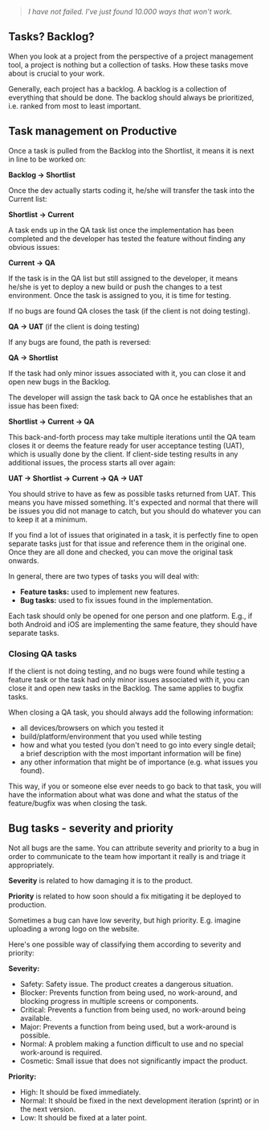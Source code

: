 > *I have not failed. I've just found 10.000 ways that won't work.*

## Tasks? Backlog?

When you look at a project from the perspective of a project management tool, a project is nothing but a collection of tasks.
How these tasks move about is crucial to your work.

Generally, each project has a backlog. A backlog is a collection of everything that should be done. The backlog should always be prioritized, i.e. ranked from most to least important.

## Task management on Productive

Once a task is pulled from the Backlog into the Shortlist, it means it is next in line to be worked on:

**Backlog -> Shortlist**

Once the dev actually starts coding it, he/she will transfer the task into the Current list:

**Shortlist -> Current**

A task ends up in the QA task list once the implementation has been completed and the developer has tested the feature without finding any obvious issues:

**Current -> QA**

If the task is in the QA list but still assigned to the developer, it means he/she is yet to deploy a new build or push the changes to a test environment. Once the task is assigned to you, it is time for testing.

If no bugs are found QA closes the task (if the client is not doing testing).

**QA -> UAT** (if the client is doing testing)

If any bugs are found, the path is reversed:

**QA -> Shortlist**

If the task had only minor issues associated with it, you can close it and open new bugs in the Backlog.

The developer will assign the task back to QA once he establishes that an issue has been fixed:

**Shortlist -> Current -> QA**

This back-and-forth process may take multiple iterations until the QA team closes it or deems the feature ready for user acceptance testing (UAT), which is usually done by the client. If client-side testing results in any additional issues, the process starts all over again:

**UAT -> Shortlist -> Current -> QA -> UAT**

You should strive to have as few as possible tasks returned from UAT. This means you have missed something. It's expected and normal that there will be issues you did not manage to catch, but you should do whatever you can to keep it at a minimum.

If you find a lot of issues that originated in a task, it is perfectly fine to open separate tasks just for that issue and reference them in the original one. Once they are all done and checked, you can move the original task onwards.

In general, there are two types of tasks you will deal with:

- **Feature tasks:** used to implement new features.
- **Bug tasks:** used to fix issues found in the implementation.

Each task should only be opened for one person and one platform. E.g., if both Android and iOS are implementing the same feature, they should have separate tasks.

### Closing QA tasks

If the client is not doing testing, and no bugs were found while testing a feature task or the task had only minor issues associated with it, you can close it and open new tasks in the Backlog. The same applies to bugfix tasks. 

When closing a QA task, you should always add the following information:

- all devices/browsers on which you tested it
- build/platform/environment that you used while testing
- how and what you tested (you don't need to go into every single detail; a brief description with the most important information will be fine)
- any other information that might be of importance (e.g. what issues you found).

This way, if you or someone else ever needs to go back to that task, you will have the information about what was done and what the status of the feature/bugfix was when closing the task.


## Bug tasks - severity and priority

Not all bugs are the same. You can attribute severity and priority to a bug in order to communicate to the team how important it really is and triage it appropriately.

**Severity** is related to how damaging it is to the product.

**Priority** is related to how soon should a fix mitigating it be deployed to production.

Sometimes a bug can have low severity, but high priority. E.g. imagine uploading a wrong logo on the website.

Here's one possible way of classifying them according to severity and priority:

**Severity:**

- Safety: Safety issue. The product creates a dangerous situation.
- Blocker: Prevents function from being used, no work-around, and blocking progress in multiple screens or components.
- Critical: Prevents a function from being used, no work-around being available.
- Major: Prevents a function from being used, but a work-around is possible.
- Normal: A problem making a function difficult to use and no special work-around is required.
- Cosmetic: Small issue that does not significantly impact the product.

**Priority:**

- High: It should be fixed immediately.
- Normal: It should be fixed in the next development iteration (sprint) or in the next version.
- Low: It should be fixed at a later point.
